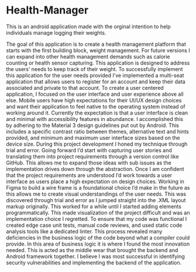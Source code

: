 # Health-Manager
This is an android application made with the orginal intention to help individuals manage logging their weights.

The goal of this application is to create a health management platform that starts with the first building block, weight management. For future versions I can expand into other health management demands such as calorie counting or health sensor capturing. This application is designed to address the users’ needs to keep track of their weight. To successfully implement this application for the user needs provided I’ve implemented a multi-seat application that allows users to register for an account and keep their data associated and private to that account. 
	To create a user centered application, I focused on the user interface and user experience above all else. Mobile users have high expectations for their UI/UX design choices and want their application to feel native to the operating system instead of working around it. Currently the expectation is that a user interface is clean and minimal with accessibility features in abundance. I accomplished this by adhering to the Material 3 design guidelines put out by Android. This includes a specific contrast ratio between themes, alternative text and hints provided, and minimum and maximum user interface sizes based on the device size.
During this project development I honed my technique through trial and error. Going forward I’d start with capturing user stories and translating them into project requirements through a version control like GitHub. This allows me to expand those ideas with sub issues as the implementation drives down through the abstraction. Once I am confident that the project requirements are understood I’d work towards a user interface as users place a high expectation on design choices. Working in Figma to build a wire frame is a foundational choice I’d make in the future as this allows me to create visual understandings of the user needs. This was discovered through trial and error as I jumped straight into the .XML layout markup originally. This worked for a while until I started adding elements programmatically. This made visualization of the project difficult and was an implementation choice I regretted. To ensure that my code was functional I created edge case unit tests, manual code reviews, and used static code analysis tools like a dedicated linter. This process revealed many deficiencies in the business logic of the code beyond what a compiler could provide. In this area of business logic it is where I found the most innovation needed. This is acted as the middle wear that brought the backend and Android framework together. I believe I was most successful in identifying security vulnerabilities and implementing the backend of the application. 

